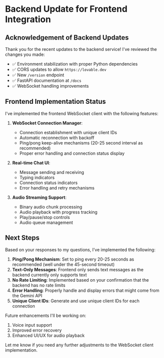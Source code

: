 
# Backend Update for Frontend Integration

## Acknowledgement of Backend Updates
Thank you for the recent updates to the backend service! I've reviewed the changes you made:

- ✅ Environment stabilization with proper Python dependencies
- ✅ CORS updates to allow `https://lovable.dev`
- ✅ New `/version` endpoint
- ✅ FastAPI documentation at `/docs`
- ✅ WebSocket handling improvements

## Frontend Implementation Status

I've implemented the frontend WebSocket client with the following features:

1. **WebSocket Connection Manager**:
   - Connection establishment with unique client IDs
   - Automatic reconnection with backoff
   - Ping/pong keep-alive mechanisms (20-25 second interval as recommended)
   - Proper error handling and connection status display

2. **Real-time Chat UI**:
   - Message sending and receiving 
   - Typing indicators
   - Connection status indicators
   - Error handling and retry mechanisms

3. **Audio Streaming Support**:
   - Binary audio chunk processing
   - Audio playback with progress tracking
   - Play/pause/stop controls
   - Audio queue management

## Next Steps

Based on your responses to my questions, I've implemented the following:

1. **Ping/Pong Mechanism**: Set to ping every 20-25 seconds as recommended (well under the 45-second timeout)
2. **Text-Only Messages**: Frontend only sends text messages as the backend currently only supports text
3. **No Rate Limiting**: Implemented based on your confirmation that the backend has no rate limits
4. **Error Handling**: Properly handle and display errors that might come from the Gemini API
5. **Unique Client IDs**: Generate and use unique client IDs for each connection

Future enhancements I'll be working on:

1. Voice input support
2. Improved error recovery
3. Enhanced UI/UX for audio playback

Let me know if you need any further adjustments to the WebSocket client implementation.
